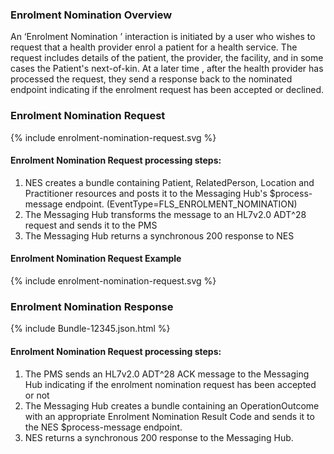 
### Enrolment Nomination  Overview

An ‘Enrolment Nomination ’ interaction is initiated by a user who wishes to request that a health provider enrol a patient for a health service.
The request includes details of the patient, the provider, the facility, and in some cases the Patient's next-of-kin.
At a later time , after the health provider has processed the request, they send a response back to the nominated endpoint indicating if the enrolment request has been accepted or declined.

### Enrolment Nomination Request



<div>
{% include enrolment-nomination-request.svg %}
</div>



####  Enrolment Nomination Request processing steps:

1. NES  creates a bundle containing Patient, RelatedPerson, Location and Practitioner resources and posts it to the  Messaging Hub's $process-message endpoint. (EventType=FLS_ENROLMENT_NOMINATION)
2. The Messaging Hub transforms the message to an HL7v2.0  ADT^28 request and sends it to the PMS
3. The Messaging Hub returns a synchronous 200 response to NES

#### Enrolment Nomination Request Example

<div>
{% include enrolment-nomination-request.svg %}
</div>

### Enrolment Nomination Response


<div>
{% include Bundle-12345.json.html %}
</div>


####  Enrolment Nomination Request processing steps:
1. The PMS sends an HL7v2.0  ADT^28 ACK message to the Messaging Hub indicating if the enrolment nomination request has been accepted or not
2. The Messaging Hub creates a bundle containing an OperationOutcome with an appropriate Enrolment Nomination Result Code and sends it to the NES $process-message endpoint.
3. NES returns a synchronous 200 response to the Messaging Hub.
